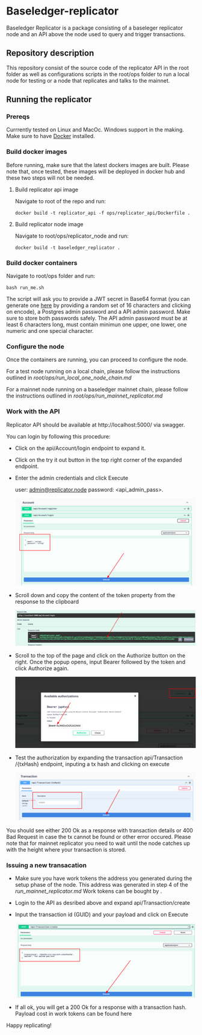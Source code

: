 # Baseledger-replicator
Baseledger Replicator is a package consisting of a baseleger replicator node and an API above the node used to query and trigger transactions.  

## Repository description

This repository consist of the source code of the replicator API in the root folder as well as configurations scripts in the root/ops folder to run a local node for testing or a node that replicates and talks to the mainnet.

## Running the replicator

### Prereqs

Currrently tested on Linux and MacOc. Windows support in the making. Make sure to have [Docker](https://www.docker.com/) installed.

### Build docker images

Before running, make sure that the latest dockers images are built. Please note that, once tested, these images will be deployed in docker hub and these two steps will not be needed.

1. Build replicator api image

   Navigate to root of the repo and run: 

       docker build -t replicator_api -f ops/replicator_api/Dockerfile .

2. Build replicator node image

   Navigate to root/ops/replicator_node and run: 
    
       docker build -t baseledger_replicator .

### Build docker containers

Navigate to root/ops folder and run:

    bash run_me.sh

The script will ask you to provide a JWT secret in Base64 format (you can generate one [here](https://www.base64encode.org/) by providing a random set of 16 characters and clicking on encode), a Postgres admin password and a API admin password. Make sure to store both passwords safely. The API admin password must be at least 6 characters long, must contain minimun one upper, one lower, one numeric and one special character.

### Configure the node

Once the containers are running, you can proceed to configure the node.

For a test node running on a local chain, please follow the instructions outlined in *root/ops/run_local_one_node_chain.md*

For a mainnet node running on a baseledger mainnet chain, please follow the instructions outlined in *root/ops/run_mainnet_replicator.md*

### Work with the API

Replicator API should be available at http://localhost:5000/ via swagger. 

You can login by following this procedure:

* Click on the api/Account/login endpoint to expand it.

* Click on the try it out button in the top right corner of the expanded endpoint.

* Enter the admin credentials and click Execute

    user: admin@replicator.node password: <api_admin_pass>.

  ![Login](/Assets/login.png?raw=true "Logging in")

* Scroll down and copy the content of the token property from the response to the clipboard

  ![Token](/Assets/token.png?raw=true "Copying the token")

* Scroll to the top of the page and click on the Authorize button on the right. Once the popup opens, input Bearer followed by the token and click Authorize again.

  ![Authorize](/Assets/authorize.png?raw=true "Authorizing")


* Test the authorization by expanding the transaction api​/Transaction​/{txHash} endpoint, inputing a tx hash and clicking on execute

    ![Query Tx](/Assets/queryTx.png?raw=true "Querying the node")


You should see either 200 Ok as a response with transaction details or 400 Bad Request in case the tx cannot be found or other error occured. Please note that for mainnet replicator you need to wait until the node catches up with the height where your transaction is stored.

### Issuing a new transacation

* Make sure you have work tokens the address you generated during the setup phase of the node. This address was generated in step 4 of the *run_mainnet_replicator.md* Work tokens can be bought by <TODO>.


* Login to the API as desribed above and expand api/Transaction​/create 

* Input the transaction id (GUID) and your payload and click on Execute

    ![Create Tx](/Assets/createTx.png?raw=true "Creating a new transaction")

* If all ok, you will get a 200 Ok for a response with a transaction hash. Payload cost in work tokens can be found here <TODO>

Happy replicating!